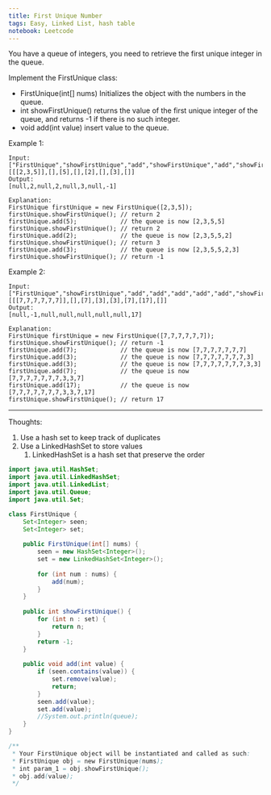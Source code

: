 ```yaml
---
title: First Unique Number
tags: Easy, Linked List, hash table
notebook: Leetcode
---
```



You have a queue of integers, you need to retrieve the first unique integer in the queue.

Implement the FirstUnique class:

- FirstUnique(int[] nums) Initializes the object with the numbers in the queue.
- int showFirstUnique() returns the value of the first unique integer of the queue, and returns -1 if there is no such integer.
- void add(int value) insert value to the queue.
 

Example 1:
```
Input: 
["FirstUnique","showFirstUnique","add","showFirstUnique","add","showFirstUnique","add","showFirstUnique"]
[[[2,3,5]],[],[5],[],[2],[],[3],[]]
Output: 
[null,2,null,2,null,3,null,-1]

Explanation: 
FirstUnique firstUnique = new FirstUnique([2,3,5]);
firstUnique.showFirstUnique(); // return 2
firstUnique.add(5);            // the queue is now [2,3,5,5]
firstUnique.showFirstUnique(); // return 2
firstUnique.add(2);            // the queue is now [2,3,5,5,2]
firstUnique.showFirstUnique(); // return 3
firstUnique.add(3);            // the queue is now [2,3,5,5,2,3]
firstUnique.showFirstUnique(); // return -1
```
Example 2:
```
Input: 
["FirstUnique","showFirstUnique","add","add","add","add","add","showFirstUnique"]
[[[7,7,7,7,7,7]],[],[7],[3],[3],[7],[17],[]]
Output: 
[null,-1,null,null,null,null,null,17]

Explanation: 
FirstUnique firstUnique = new FirstUnique([7,7,7,7,7,7]);
firstUnique.showFirstUnique(); // return -1
firstUnique.add(7);            // the queue is now [7,7,7,7,7,7,7]
firstUnique.add(3);            // the queue is now [7,7,7,7,7,7,7,3]
firstUnique.add(3);            // the queue is now [7,7,7,7,7,7,7,3,3]
firstUnique.add(7);            // the queue is now [7,7,7,7,7,7,7,3,3,7]
firstUnique.add(17);           // the queue is now [7,7,7,7,7,7,7,3,3,7,17]
firstUnique.showFirstUnique(); // return 17
```

----------
Thoughts:
1. Use a hash set to keep track of duplicates
2. Use a LinkedHashSet to store values
   1. LinkedHashSet is a hash set that preserve the order  


```Java
import java.util.HashSet;
import java.util.LinkedHashSet;
import java.util.LinkedList;
import java.util.Queue;
import java.util.Set;

class FirstUnique {
	Set<Integer> seen;
	Set<Integer> set;
	
    public FirstUnique(int[] nums) {
    	seen = new HashSet<Integer>();
    	set = new LinkedHashSet<Integer>();
    	
        for (int num : nums) {
        	add(num);
        }
    }
    
    public int showFirstUnique() {
        for (int n : set) {
        	return n;
        }
        return -1;
    }
    
    public void add(int value) {
    	if (seen.contains(value)) {
    		set.remove(value);
    		return;
    	}
    	seen.add(value);
    	set.add(value);
    	//System.out.println(queue);
    }
}

/**
 * Your FirstUnique object will be instantiated and called as such:
 * FirstUnique obj = new FirstUnique(nums);
 * int param_1 = obj.showFirstUnique();
 * obj.add(value);
 */
```